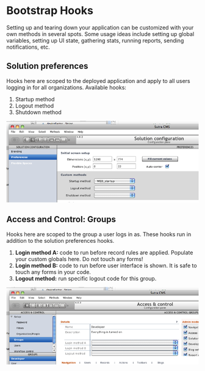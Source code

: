# Bootstrap Hooks

Setting up and tearing down your application can be customized with your
own methods in several spots. Some usage ideas include setting up global
variables, setting up UI state, gathering stats, running reports,
sending notifications, etc.

## Solution preferences

Hooks here are scoped to the deployed application and apply to all users
logging in for all organizations. Available hooks:

1.  Startup method
2.  Logout method
3.  Shutdown method

![](../attachments/hooks-solution.png)

## Access and Control: Groups


Hooks here are scoped to the group a user logs in as. These hooks run in
addition to the solution preferences hooks.

1.  **Login method A:** code to run before record rules are applied.
    Populate your custom globals here. Do not touch any forms!
2.  **Login method B:** code to run before user interface is shown. It is
    safe to touch any forms in your code.
3.  **Logout method:** run specific logout code for this group.

![](../attachments/hooks-group.png)
